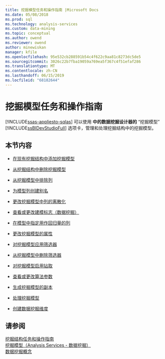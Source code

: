 ```yaml
---
title: 挖掘模型任务和操作指南 |Microsoft Docs
ms.date: 05/08/2018
ms.prod: sql
ms.technology: analysis-services
ms.custom: data-mining
ms.topic: conceptual
ms.author: owend
ms.reviewer: owend
author: minewiskan
manager: kfile
ms.openlocfilehash: 95e532cb288591b54c4f622c9aa81c8273dc5de5
ms.sourcegitcommit: 3026c22b7fba19059a769ea5f367c4f51efaf286
ms.translationtype: MT
ms.contentlocale: zh-CN
ms.lasthandoff: 06/15/2019
ms.locfileid: "68182644"
---
```

# <a name="mining-model-tasks-and-how-tos"></a>挖掘模型任务和操作指南
[!INCLUDE[ssas-appliesto-sqlas](../../includes/ssas-appliesto-sqlas.md)]
  可以使用 **中的数据挖掘设计器的** “挖掘模型” [!INCLUDE[ssBIDevStudioFull](../../includes/ssbidevstudiofull-md.md)] 选项卡，管理和处理挖掘结构中的挖掘模型。  
  
## <a name="in-this-section"></a>本节内容  
  
-   [在现有挖掘结构中添加挖掘模型](../../analysis-services/data-mining/add-a-mining-model-to-an-existing-mining-structure.md)  
  
-   [从挖掘结构中删除挖掘模型](../../analysis-services/data-mining/delete-a-mining-model-from-a-mining-structure.md)  
  
-   [从挖掘模型中排除列](../../analysis-services/data-mining/exclude-a-column-from-a-mining-model.md)  
  
-   [为模型列创建别名](../../analysis-services/data-mining/create-an-alias-for-a-model-column.md)  
  
-   [更改挖掘模型中列的离散化](../../analysis-services/data-mining/change-the-discretization-of-a-column-in-a-mining-model.md)  
  
-   [查看或更改建模标志（数据挖掘）](../../analysis-services/data-mining/view-or-change-modeling-flags-data-mining.md)  
  
-   [在模型中指定用作回归量的列](../../analysis-services/data-mining/specify-a-column-to-use-as-regressor-in-a-model.md)  
  
-   [更改挖掘模型的属性](../../analysis-services/data-mining/change-the-properties-of-a-mining-model.md)  
  
-   [对挖掘模型应用筛选器](../../analysis-services/data-mining/apply-a-filter-to-a-mining-model.md)  
  
-   [从挖掘模型中删除筛选器](../../analysis-services/data-mining/delete-a-filter-from-a-mining-model.md)  
  
-   [对挖掘模型启用钻取](../../analysis-services/data-mining/enable-drillthrough-for-a-mining-model.md)  
  
-   [查看或更改算法参数](../../analysis-services/data-mining/view-or-change-algorithm-parameters.md)  
  
-   [生成挖掘模型的副本](../../analysis-services/data-mining/make-a-copy-of-a-mining-model.md)  
  
-   [处理挖掘模型](../../analysis-services/data-mining/process-a-mining-model.md)  
  
-   [创建数据挖掘维度](../../analysis-services/data-mining/create-a-data-mining-dimension.md)  
  
## <a name="see-also"></a>请参阅  
 [挖掘结构任务和操作指南](../../analysis-services/data-mining/mining-structure-tasks-and-how-tos.md)   
 [挖掘模型（Analysis Services - 数据挖掘）](../../analysis-services/data-mining/mining-models-analysis-services-data-mining.md)   
 [数据挖掘概念](../../analysis-services/data-mining/data-mining-concepts.md)  
  
  
